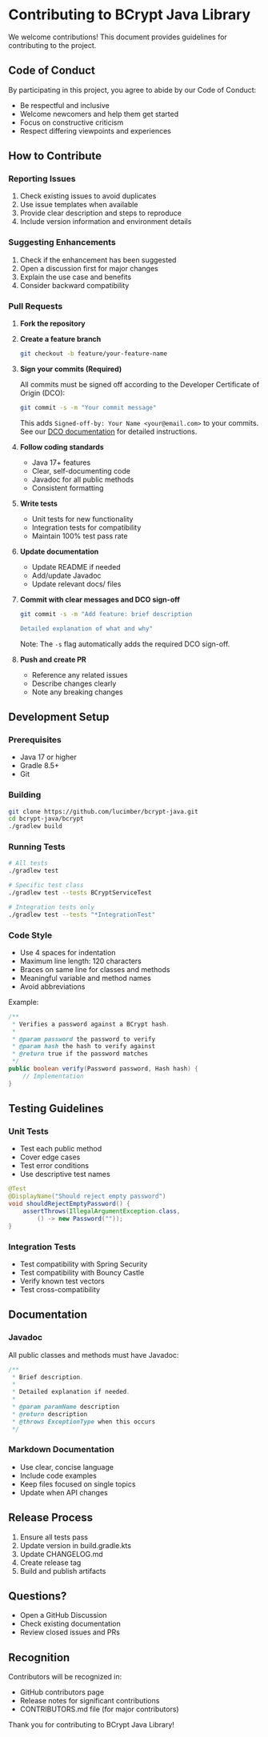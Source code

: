 # Contributing to BCrypt Java Library

We welcome contributions! This document provides guidelines for contributing to the project.

## Code of Conduct

By participating in this project, you agree to abide by our Code of Conduct:
- Be respectful and inclusive
- Welcome newcomers and help them get started
- Focus on constructive criticism
- Respect differing viewpoints and experiences

## How to Contribute

### Reporting Issues

1. Check existing issues to avoid duplicates
2. Use issue templates when available
3. Provide clear description and steps to reproduce
4. Include version information and environment details

### Suggesting Enhancements

1. Check if the enhancement has been suggested
2. Open a discussion first for major changes
3. Explain the use case and benefits
4. Consider backward compatibility

### Pull Requests

1. **Fork the repository**
2. **Create a feature branch**
   ```bash
   git checkout -b feature/your-feature-name
   ```

3. **Sign your commits (Required)**
   
   All commits must be signed off according to the Developer Certificate of Origin (DCO):
   ```bash
   git commit -s -m "Your commit message"
   ```
   
   This adds `Signed-off-by: Your Name <your@email.com>` to your commits.
   See our [DCO documentation](DCO.md) for detailed instructions.

4. **Follow coding standards**
   - Java 17+ features
   - Clear, self-documenting code
   - Javadoc for all public methods
   - Consistent formatting

5. **Write tests**
   - Unit tests for new functionality
   - Integration tests for compatibility
   - Maintain 100% test pass rate

6. **Update documentation**
   - Update README if needed
   - Add/update Javadoc
   - Update relevant docs/ files

7. **Commit with clear messages and DCO sign-off**
   ```bash
   git commit -s -m "Add feature: brief description
   
   Detailed explanation of what and why"
   ```
   
   Note: The `-s` flag automatically adds the required DCO sign-off.

8. **Push and create PR**
   - Reference any related issues
   - Describe changes clearly
   - Note any breaking changes

## Development Setup

### Prerequisites

- Java 17 or higher
- Gradle 8.5+
- Git

### Building

```bash
git clone https://github.com/lucimber/bcrypt-java.git
cd bcrypt-java/bcrypt
./gradlew build
```

### Running Tests

```bash
# All tests
./gradlew test

# Specific test class
./gradlew test --tests BCryptServiceTest

# Integration tests only
./gradlew test --tests "*IntegrationTest"
```

### Code Style

- Use 4 spaces for indentation
- Maximum line length: 120 characters
- Braces on same line for classes and methods
- Meaningful variable and method names
- Avoid abbreviations

Example:
```java
/**
 * Verifies a password against a BCrypt hash.
 * 
 * @param password the password to verify
 * @param hash the hash to verify against
 * @return true if the password matches
 */
public boolean verify(Password password, Hash hash) {
    // Implementation
}
```

## Testing Guidelines

### Unit Tests

- Test each public method
- Cover edge cases
- Test error conditions
- Use descriptive test names

```java
@Test
@DisplayName("Should reject empty password")
void shouldRejectEmptyPassword() {
    assertThrows(IllegalArgumentException.class, 
        () -> new Password(""));
}
```

### Integration Tests

- Test compatibility with Spring Security
- Test compatibility with Bouncy Castle
- Verify known test vectors
- Test cross-compatibility

## Documentation

### Javadoc

All public classes and methods must have Javadoc:

```java
/**
 * Brief description.
 * 
 * Detailed explanation if needed.
 * 
 * @param paramName description
 * @return description
 * @throws ExceptionType when this occurs
 */
```

### Markdown Documentation

- Use clear, concise language
- Include code examples
- Keep files focused on single topics
- Update when API changes

## Release Process

1. Ensure all tests pass
2. Update version in build.gradle.kts
3. Update CHANGELOG.md
4. Create release tag
5. Build and publish artifacts

## Questions?

- Open a GitHub Discussion
- Check existing documentation
- Review closed issues and PRs

## Recognition

Contributors will be recognized in:
- GitHub contributors page
- Release notes for significant contributions
- CONTRIBUTORS.md file (for major contributors)

Thank you for contributing to BCrypt Java Library!
